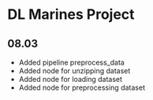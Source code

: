 # DL Marines Project

## 08.03
- Added pipeline preprocess_data
- Added node for unzipping dataset
- Added node for loading dataset
- Added node for preprocessing dataset

